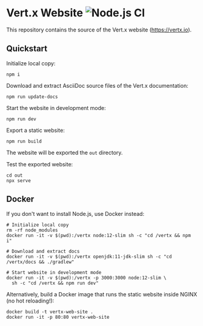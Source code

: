 # Vert.x Website ![Node.js CI](https://github.com/vertx-web-site/vertx-web-site/workflows/Node.js%20CI/badge.svg)

This repository contains the source of the Vert.x website (https://vertx.io).

## Quickstart

Initialize local copy:

    npm i

Download and extract AsciiDoc source files of the Vert.x documentation:

    npm run update-docs

Start the website in development mode:

    npm run dev

Export a static website:

    npm run build

The website will be exported the `out` directory.

Test the exported website:

    cd out
    npx serve

## Docker

If you don't want to install Node.js, use Docker instead:

```
# Initialize local copy
rm -rf node_modules
docker run -it -v $(pwd):/vertx node:12-slim sh -c "cd /vertx && npm i"

# Download and extract docs
docker run -it -v $(pwd):/vertx openjdk:11-jdk-slim sh -c "cd /vertx/docs && ./gradlew"

# Start website in development mode
docker run -it -v $(pwd):/vertx -p 3000:3000 node:12-slim \
  sh -c "cd /vertx && npm run dev"
```

Alternatively, build a Docker image that runs the static website inside NGINX
(no hot reloading!):

    docker build -t vertx-web-site .
    docker run -it -p 80:80 vertx-web-site
